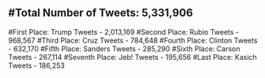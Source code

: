 #Total Number of Tweets: 5,331,906 
---
#First Place: Trump Tweets - 2,013,169
#Second Place: Rubio Tweets - 968,567
#Third Place: Cruz Tweets - 784,648
#Fourth Place: Clinton Tweets - 632,170
#Fifth Place: Sanders Tweets - 285,290
#Sixth Place: Carson Tweets - 267,114
#Seventh Place: Jeb! Tweets - 195,656
#Last Place: Kasich Tweets - 186,253
